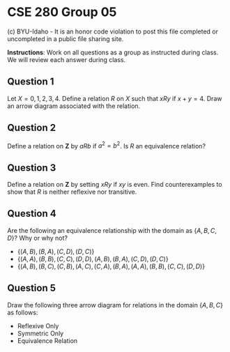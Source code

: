 # CSE 280 Group 05

(c) BYU-Idaho - It is an honor code violation to post this
file completed or uncompleted in a public file sharing site.

**Instructions**: Work on all questions as a group as instructed during class.  We will review each answer during class.

## Question 1

Let $X = {0,1,2,3,4}$.  Define a relation $R$ on $X$ such that $xRy$ if $x+y=4$.  Draw an arrow diagram associated with the relation.  

## Question 2

Define a relation on $\mathbf{Z}$ by $aRb$ if $a^2=b^2$.  Is $R$ an equivalence relation?

## Question 3

Define a relation on $\mathbf{Z}$ by setting $xRy$ if $xy$ is even.  Find counterexamples to show that $R$ is neither reflexive nor transitive.

## Question 4

Are the following an equivalence relationship with the domain as $\lbrace A, B, C, D \rbrace$?  Why or why not?

* $\lbrace (A,B), (B,A), (C,D), (D,C) \rbrace$
* $\lbrace (A,A), (B,B), (C,C), (D,D), (A,B), (B,A), (C,D), (D,C) \rbrace$
* $\lbrace (A,B), (B,C), (C,B), (A,C), (C,A), (B,A), (A,A), (B,B), (C,C), (D,D) \rbrace$

## Question 5

Draw the following three arrow diagram for relations in the domain $\lbrace A, B, C \rbrace$ as follows:

* Reflexive Only
* Symmetric Only
* Equivalence Relation
